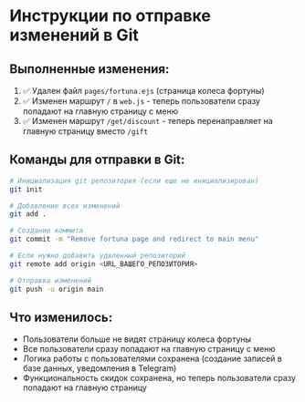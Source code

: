 # Инструкции по отправке изменений в Git

## Выполненные изменения:
1. ✅ Удален файл `pages/fortuna.ejs` (страница колеса фортуны)
2. ✅ Изменен маршрут `/` в `web.js` - теперь пользователи сразу попадают на главную страницу с меню
3. ✅ Изменен маршрут `/get/discount` - теперь перенаправляет на главную страницу вместо `/gift`

## Команды для отправки в Git:

```bash
# Инициализация git репозитория (если еще не инициализирован)
git init

# Добавление всех изменений
git add .

# Создание коммита
git commit -m "Remove fortuna page and redirect to main menu"

# Если нужно добавить удаленный репозиторий
git remote add origin <URL_ВАШЕГО_РЕПОЗИТОРИЯ>

# Отправка изменений
git push -u origin main
```

## Что изменилось:
- Пользователи больше не видят страницу колеса фортуны
- Все пользователи сразу попадают на главную страницу с меню
- Логика работы с пользователями сохранена (создание записей в базе данных, уведомления в Telegram)
- Функциональность скидок сохранена, но теперь пользователи сразу попадают на главную страницу
